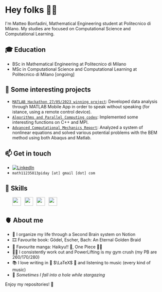# Hey folks 👋🏻

I'm Matteo Bonfadini, Mathematical Engineering student at Politecnico di Milano.
My studies are focused on Computational Science and Computational Learning.

## 🎓 **Education**

 - BSc in Mathematical Engineering at Politecnico di Milano
 - MSc in Computational Science and Computational Learning at Politecnico di Milano [ongoing]

## 📌 **Some interesting projects**

- [`MATLAB Hackathon 27/05/2023 winning project`](https://github.com/BonfaTex/MATLABthon-27-05-23): Developed data analysis through MATLAB Mobile App in order to speak without speaking (for istance, using a remote control device).
- [`Algorithms and Parallel Computing codes`](https://github.com/BonfaTex/Codes-APC): Implemented some interesting functions on C++ and MPI.
- [`Advanced Computational Mechanics Report`](https://github.com/BonfaTex/my-ACM-report): Analyzed a system of nonlinear equations and solved various potential problems with the BEM method using both Abaqus and Matlab.

## 📫 **Get in touch**

- [![LinkedIn](https://img.shields.io/badge/-LinkedIn-blue?style=flat&logo=Linkedin&logoColor=white)](https://www.linkedin.com/in/matteo-bonfadini/)
- `math11235813piday [at] gmail [dot] com`

## 🚀 **Skills**

<ul>
        <img src='https://cdn.jsdelivr.net/gh/devicons/devicon/icons/matlab/matlab-original.svg' height='28'>  &nbsp
        <img src='https://cdn.jsdelivr.net/gh/devicons/devicon/icons/cplusplus/cplusplus-original.svg' height='28'>  &nbsp 
        <img src='https://cdn.jsdelivr.net/gh/devicons/devicon/icons/python/python-original.svg' height='28'>  &nbsp 
        <img src='https://cdn.jsdelivr.net/gh/devicons/devicon/icons/r/r-original.svg' height='28'> &nbsp
</ul>
 
## 🫀 **About me**

- 🧠 I organize my life through a Second Brain system on Notion
- 🎞️ Favourite book: Gödel, Escher, Bach: An Eternal Golden Braid
- 🍜 Favourite manga: Haikyu!! 🏐, One Piece 🏴‍☠️
- 🏋🏼 I consistently work out and PowerLifting is my gym crush (my PB are 260/170/280)
- 📚 I love writing in 📖 $\LaTeX$ 📖 and listening to music (every kind of music)
- 🌟 *Sometimes I fall into a hole while stargazing*

Enjoy my repositories! 🚀
